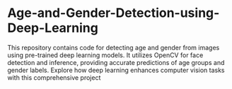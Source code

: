 # Age-and-Gender-Detection-using-Deep-Learning
This repository contains code for detecting age and gender from images using pre-trained deep learning models. It utilizes OpenCV for face detection and inference, providing accurate predictions of age groups and gender labels. Explore how deep learning enhances computer vision tasks with this comprehensive project
